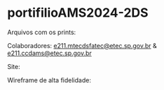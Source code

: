 # portifilioAMS2024-2DS

Arquivos com os prints:

Colaboradores: e211.mtecdsfatec@etec.sp.gov.br & e211.ccdams@etec.sp.gov.br

Site:

Wireframe de alta fidelidade:
